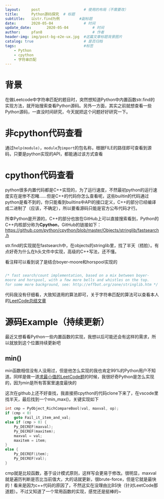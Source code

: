 ```yaml
---
layout:     post   				    # 使用的布局（不需要改）
title:      Python源码探究	# 标题 
subtitle:   以str.find为例			#副标题
date:       2020-05-04  			# 时间
update_date:       2020-05-04  			# 时间
author:     pfan8 						# 作者
header-img: img/post-bg-e2e-ux.jpg 	#这篇文章标题背景图片
catalog: true 						# 是否归档
tags:								#标签
    - Python
    - cpython
    - 字符串匹配
---
```

# 背景
在做Leetcode中字符串匹配的题目时，突然想知道Python中内置函数str.find的实现方法，就开始搜索查看Python源码。另外一方面，其实之前就想查看一些Python源码，一直没时间研究，今天就把这个问题好好研究一下。

# 非cpython代码查看
通过`help(module)`，`module`为`import`的包名称，根据FILE的路径即可查看到源码，只要是python实现的API，都能通过该方式查看

# cpython代码查看
python很多内置代码都是C++实现的，为了运行速度，不然最初python的运行速度实在是惨不忍睹……但是C++的代码你怎么查看呢，这些builtin的代码通过python是看不到的，你只能看到builtins中API的接口定义，C++的部分已经编译成二进制了（应该，不确定），所以要看源码只能是官方公布代码才行。

所幸Python是开源的，C++的部分也放在GitHub上可以直接搜索看到，Python的C++内核部分称为**Cpython**，GitHub的链接如下：https://github.com/python/cpython/blob/master/Objects/stringlib/fastsearch.h

str.find的实现就在fastsearch中，在objects的stringlib里，找了半天（捂脸）。有点好奇为什么在h头文件中实现，高级的C++写法，还不懂。

看注释可以看到说了是结合boyer-moore和horspool实现的

```c++

/* fast search/count implementation, based on a mix between boyer-
moore and horspool, with a few more bells and whistles on the top.
for some more background, see: http://effbot.org/zone/stringlib.htm */

```

代码我没有仔细看，大致知道用的算法即可，关于字符串匹配的算法可以查看本人的[LeetCode总结文章](https://github.com/pfan8/LeetCode/blob/master/%E5%AD%97%E7%AC%A6%E4%B8%B2/%5BLeetCode%2028%5D%20Implement%20strStr()/%E6%80%BB%E7%BB%93.md)


# 源码Example（持续更新）

最近又想看看Python一些内置函数的实现，我想以后可能还会有这样的需求，所以就放到这个位置持续更新吧

## min()

min函数相信没有人没用过，但是他怎么实现的我也肯定99%的Python用户不知道。同样是做一道[求最小值的LeetCode题](https://leetcode.com/problems/find-minimum-in-rotated-sorted-array-ii/submissions/)的时候，我很好奇Python是怎么实现的，因为min是所有答案里速度最快的

这次在github上还不好查找，我直接把cpython的代码clone下来了，在vscode里找半天，最后找到一个min_max()，关键实现如下

```c++
int cmp = PyObject_RichCompareBool(val, maxval, op);
if (cmp < 0)
    goto Fail_it_item_and_val;
else if (cmp > 0) {
    Py_DECREF(maxval);
    Py_DECREF(maxitem);
    maxval = val;
    maxitem = item;
}
else {
    Py_DECREF(item);
    Py_DECREF(val);
}
```

cmp就是比较函数，基于设计模式原则，这样写会更易于修改。很明显，maxval就是遍历判断是否比当前值大，大的话就更新，很brute-force，但是它就是最快的！看来是因为c++代码的原因了，不然这实在没理由比BS快（针对LeetCode那道题）。不过又知道了一个常用函数的实现，感觉还是挺棒的~


